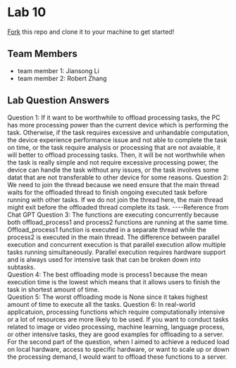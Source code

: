 # Lab 10
[Fork](https://docs.github.com/en/get-started/quickstart/fork-a-repo) this repo and clone it to your machine to get started!

## Team Members
- team member 1: Jiansong Li
- team member 2: Robert Zhang

## Lab Question Answers

Question 1: If it want to be worthwhile to offload processing tasks, the PC has more processing power than the current device which is performing the task. Otherwise, if the task requires excessive and unhandable computation, the device experience performance issue and not able to complete the task on time, or the task require analysis or processing that are not avaiable, it will better to offload processing tasks. Then, it will be not worthwhile when the task is really simple and not require excessive processing power, the device can handle the task without any issues, or the task involves some datat that are not transferable to other device for some reasons.
Question 2:  We need to join the thread because we need ensure that the main thread waits for the offloaded thread to finish ongoing executed task before running with other tasks. If we do not join the thread here, the main thread might exit before the offloaded thread complete its task.      ----Reference from Chat GPT
Question 3: The functions are executing concurrently because both offload_process1 and process2 functions are running at the same time. Offload_process1 function is executed in a separate thread while the process2 is executed in the main thread.  The difference between parallel execution and concurrent execution is that parallel execution allow multiple tasks running simultaneously. Parallel execution requires hardware support and is always used for intensive task that can be broken down into subtasks.  
Question 4: The best offloading mode is process1 because the mean execution time is the lowest which means that it allows users to finish the task in shortest amount of time.  
Question 5: The worst offloading mode is None since it takes highest amount of time to execute all the tasks. 
Question 6: In real-world applicatuion, processing functions which require computationally intensive or a lot of resources are more likely to be used. If you want to conduct tasks related to image or video processing, machine learning, language process, or other intensive tasks, they are good examples for offloading to a server.  For the second part of the question, when I aimed to achieve a reduced load on local hardware, access to specific hardware, or want to scale up or down the processing demand, I would want to offload these functions to a server.
